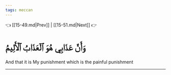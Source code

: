 ```yaml
---
tags: meccan
---
```


👈 [[15-49.md|Prev]] | [[15-51.md|Next]] 👉

# وَأَنَّ عَذَابِي هُوَ ٱلۡعَذَابُ ٱلۡأَلِيمُ

And that it is My punishment which is the painful punishment

---

